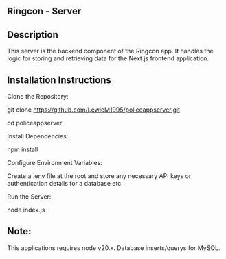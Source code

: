 ## Ringcon - Server
## Description 
This server is the backend component of the Ringcon app. It handles the logic for storing and retrieving data for the Next.js frontend application.

## Installation Instructions
Clone the Repository:

git clone https://github.com/LewieM1995/policeappserver.git

cd policeappserver

Install Dependencies:

npm install

Configure Environment Variables:

Create a .env file at the root and store any necessary API keys or authentication details for a database etc.

Run the Server:

node index.js

## Note:
This applications requires node v20.x. Database inserts/querys for MySQL.
